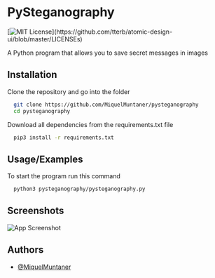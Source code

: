 # PySteganography
[![MIT License](https://img.shields.io/apm/l/atomic-design-ui.svg?)](https://github.com/tterb/atomic-design-ui/blob/master/LICENSEs)

A Python program that allows you to save secret messages in images


## Installation

Clone the repository and go into the folder

```bash
  git clone https://github.com/MiquelMuntaner/pysteganography
  cd pysteganography
```
Download all dependencies from the requirements.txt file
```bash
  pip3 install -r requirements.txt 
```
## Usage/Examples

To start the program run this command
```bash
  python3 pysteganography/pysteganography.py
```


## Screenshots

![App Screenshot](https://images2.imgbox.com/b2/20/uF88hANk_o.png)


## Authors

- [@MiquelMuntaner](https://github.com/MiquelMuntaner)
